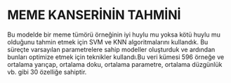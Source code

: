 # MEME KANSERİNİN TAHMİNİ
Bu modelde bir meme tümörü örneğinin iyi huylu mu yoksa kötü huylu mu olduğunu tahmin etmek için SVM ve KNN algoritmalarını kullandık. Bu süreçte varsayılan parametrelere sahip modeller oluşturduk ve ardından bunları optimize etmek için teknikler kullandı.Bu veri kümesi 596 örneğe ve ortalama yarıçap, ortalama doku, ortalama parametre, ortalama düzgünlük vb. gibi 30 özelliğe sahiptir. 